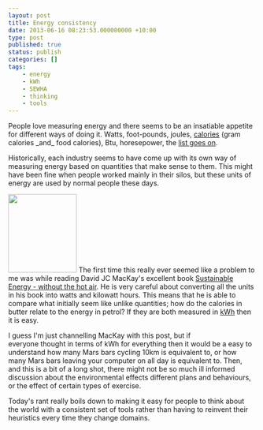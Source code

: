 ```yaml
---
layout: post
title: Energy consistency
date: 2013-06-16 08:23:53.000000000 +10:00
type: post
published: true
status: publish
categories: []
tags:
    - energy
    - kWh
    - SEWHA
    - thinking
    - tools
---
```


<p>People love measuring energy and there seems to be an insatiable appetite for different ways of doing it. Watts, foot-pounds, joules, <a href="http://en.wikipedia.org/wiki/Calorie">calories</a> (gram calories _and_ food calories), Btu, horesepower, the <a href="http://en.wikipedia.org/wiki/Units_of_energy#Other_units_of_energy">list goes on</a>.</p>
<p>Historically, each industry seems to have come up with its own way of measuring energy based on quantities that make sense to them. This might have been fine when people worked mainly in their silos, but these units of energy are used by normal people these days.</p>
<p><img class="alignleft" alt="" src="{{ site.baseurl }}/assets/NewCover09d-2.png" width="139" height="159" /> The first time this really ever seemed like a problem to me was while reading David JC MacKay's excellent book <a href="http://www.withouthotair.com/">Sustainable Energy - without the hot air</a>. He is very careful about converting all the units in his book into watts and kilowatt hours. This means that he is able to compare what initially seem like unlike quantities; how do the calories in butter relate to the energy in petrol? If they are both measured in <a href="http://en.wikipedia.org/wiki/Kilowatt_hour">kWh</a> then it is easy.</p>
<p>I guess I'm just channelling MacKay with this post, but if everyone thought in terms of kWh for everything then it would be a easy to understand how many Mars bars cycling 10km is equivalent to, or how many Mars bars leaving your computer on all day is equivalent to. Then, and this is a bit of a long shot, there might not be so much ill informed discussion about the environmental effects different plans and behaviours, or the effect of certain types of exercise.</p>
<p>Today's rant really boils down to making it easy for people to think about the world with a consistent set of tools rather than having to reinvent their heuristics every time they change domains.</p>
